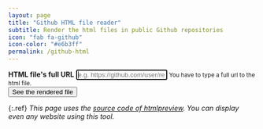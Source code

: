 ```yaml
---
layout: page
title: "Github HTML file reader"
subtitle: Render the html files in public Github repositories
icon: "fab fa-github"
icon-color: "#e6b3ff"
permalink: /github-html
---
```


<form class="text-center" id="previewform" onsubmit="location.href='{{site.url}}{{site.baseurl}}/github-html?'+this.file.value;return false">
  <div class="form-group">
    <label for="exampleInputEmail1"><strong>HTML file's full URL</strong></label>
    <input type="url" id="file" value="" class="form-control" placeholder="e.g. https://github.com/user/repo/blob/master/index.html" autofocus>
    <small class="form-text text-muted">You have to type a full url to the html file.</small>
  </div>
  <button type="submit" class="btn btn-primary">See the rendered file</button>
</form>

<script>
  (function () {

    var previewForm = document.getElementById('previewform');

    var url = location.search.substring(1).replace(/\/\/github\.com/, '//raw.githubusercontent.com').replace(/\/blob\//, '/'); //Get URL of the raw file

    var replaceAssets = function () {
      var frame, a, link, links = [], script, scripts = [], i, href, src;
      //Framesets
      if (document.querySelectorAll('frameset').length)
        return; //Don't replace CSS/JS if it's a frameset, because it will be erased by document.write()
      //Frames
      frame = document.querySelectorAll('iframe[src],frame[src]');
      for (i = 0; i < frame.length; ++i) {
        src = frame[i].src; //Get absolute URL
        if (src.indexOf('//raw.githubusercontent.com') > 0 || src.indexOf('//bitbucket.org') > 0) { //Check if it's from raw.github.com or bitbucket.org
          frame[i].src = '//' + location.hostname + location.pathname + '?' + src; //Then rewrite URL so it can be loaded using CORS proxy
        }
      }
      //Links
      a = document.querySelectorAll('a[href]');
      for (i = 0; i < a.length; ++i) {
        href = a[i].href; //Get absolute URL
        if (href.indexOf('#') > 0) { //Check if it's an anchor
          a[i].href = '//' + location.hostname + location.pathname + location.search + '#' + a[i].hash.substring(1); //Then rewrite URL with support for empty anchor
        } else if ((href.indexOf('//raw.githubusercontent.com') > 0 || href.indexOf('//bitbucket.org') > 0) && (href.indexOf('.html') > 0 || href.indexOf('.htm') > 0)) { //Check if it's from raw.github.com or bitbucket.org and to HTML files
          a[i].href = '//' + location.hostname + location.pathname + '?' + href; //Then rewrite URL so it can be loaded using CORS proxy
        }
      }
      //Stylesheets
      link = document.querySelectorAll('link[rel=stylesheet]');
      for (i = 0; i < link.length; ++i) {
        href = link[i].href; //Get absolute URL
        if (href.indexOf('//raw.githubusercontent.com') > 0 || href.indexOf('//bitbucket.org') > 0) { //Check if it's from raw.github.com or bitbucket.org
          links.push(fetchProxy(href, null, 0)); //Then add it to links queue and fetch using CORS proxy
        }
      }
      Promise.all(links).then(function (res) {
        for (i = 0; i < res.length; ++i) {
          loadCSS(res[i]);
        }
      });
      //Scripts
      script = document.querySelectorAll('script[type="text/htmlpreview"]');
      for (i = 0; i < script.length; ++i) {
        src = script[i].src; //Get absolute URL
        if (src.indexOf('//raw.githubusercontent.com') > 0 || src.indexOf('//bitbucket.org') > 0) { //Check if it's from raw.github.com or bitbucket.org
          scripts.push(fetchProxy(src, null, 0)); //Then add it to scripts queue and fetch using CORS proxy
        } else {
          script[i].removeAttribute('type');
          scripts.push(script[i].innerHTML); //Add inline script to queue to eval in order
        }
      }
      Promise.all(scripts).then(function (res) {
        for (i = 0; i < res.length; ++i) {
          loadJS(res[i]);
        }
      });
    };

    var loadHTML = function (data) {
      if (data) {
        data = data.replace(/<head([^>]*)>/i, '<head$1><base href="' + url + '">').replace(/<script(\s*src=["'][^"']*["'])?(\s*type=["'](text|application)\/javascript["'])?/gi, '<script type="text/htmlpreview"$1'); //Add <base> just after <head> and replace <script type="text/javascript"> with <script type="text/htmlpreview">
        setTimeout(function () {
          document.open();
          document.write(data);
          document.close();
          replaceAssets();
        }, 10); //Delay updating document to have it cleared before
      }
    };

    var loadCSS = function (data) {
      if (data) {
        var style = document.createElement('style');
        style.innerHTML = data;
        document.head.appendChild(style);
      }
    };

    var loadJS = function (data) {
      if (data) {
        var script = document.createElement('script');
        script.innerHTML = data;
        document.body.appendChild(script);
      }
    };

    var fetchProxy = function (url, options, i) {
      var proxy = [
        'https://cors.io/?',
        'https://jsonp.afeld.me/?url=',
        'https://cors-anywhere.herokuapp.com/'
      ];
      return fetch(proxy[i] + url, options).then(function (res) {
        if (!res.ok)
          throw new Error('Cannot load ' + url + ': ' + res.status + ' ' + res.statusText);
        return res.text();
      }).catch(function (error) {
        if (i === proxy.length - 1)
          throw error;
        return fetchProxy(url, options, i + 1);
      })
    };

    if (url && url.indexOf(location.hostname) < 0)
      fetchProxy(url, null, 0).then(loadHTML).catch(function (error) {
        console.error(error);
        previewForm.style.display = 'block';
        previewForm.innerText = error;
      });
    else
      previewForm.style.display = 'block';

  })()
</script>

{:.ref}
*This page uses the [source code of htmlpreview](https://github.com/htmlpreview/htmlpreview.github.com). You can display even any website using this tool.*
